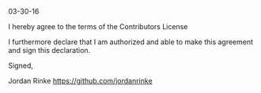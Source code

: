 03-30-16

I hereby agree to the terms of the Contributors License

I furthermore declare that I am authorized and able to make this agreement and sign this declaration.

Signed,

Jordan Rinke https://github.com/jordanrinke
